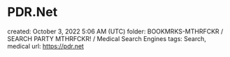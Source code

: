 # PDR.Net

created: October 3, 2022 5:06 AM (UTC)
folder: BOOKMRKS-MTHRFCKR / SEARCH PARTY MTHRFCKR! / Medical Search Engines
tags: Search, medical
url: https://pdr.net